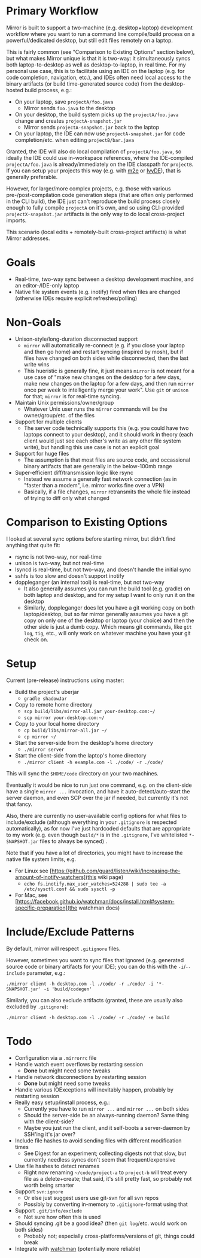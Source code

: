 
Primary Workflow
================

Mirror is built to support a two-machine (e.g. desktop+laptop) development workflow where you want to run a command line compile/build process on a powerful/dedicated desktop, but still edit files remotely on a laptop.

This is fairly common (see "Comparison to Existing Options" section below), but what makes Mirror unique is that it is two-way: it simultaneously syncs both laptop-to-desktop as well as desktop-to-laptop, in real time. For my personal use case, this is to facilitate using an IDE on the laptop (e.g. for code completion, navigation, etc.), and IDEs often need local access to the binary artifacts (or build time-generated source code) from the desktop-hosted build process, e.g.:

* On your laptop, save `projectA/foo.java`
  * Mirror sends `foo.java` to the desktop
* On your desktop, the build system picks up the `projectA/foo.java` change and creates `projectA-snapshot.jar`
  * Mirror sends `projectA-snapshot.jar` back to the laptop
* On your laptop, the IDE can now use `projectA-snapshot.jar` for code completion/etc. when editing `projectB/bar.java`

Granted, the IDE will also do local compilation of `projectA/foo.java`, so ideally the IDE could use in-workspace references, where the IDE-compiled `projectA/foo.java` is already/immediately on the IDE classpath for `projectB`. If you can setup your projects this way (e.g. with [m2e](http://www.eclipse.org/m2e/) or [IvyDE](https://ant.apache.org/ivy/ivyde/)), that is generally preferable.

However, for larger/more complex projects, e.g. those with various pre-/post-compilation code generation steps (that are often only performed in the CLI build), the IDE just can't reproduce the build process closely enough to fully compile `projectA` on it's own, and so using CLI-provided `projectX-snapshot.jar` artifacts is the only way to do local cross-project imports.

This scenario (local edits + remotely-built cross-project artifacts) is what Mirror addresses.

Goals
=====

* Real-time, two-way sync between a desktop development machine, and an editor-/IDE-only laptop
* Native file system events (e.g. inotify) fired when files are changed (otherwise IDEs require explicit refreshes/polling)

Non-Goals
=========

* Unison-style/long-duration disconnected support
  * `mirror` will automatically re-connect (e.g. if you close your laptop and then go home) and restart syncing (inspired by mosh), but if files have changed on both sides while disconnected, then the last write wins
  * This hueristic is generally fine, it just means `mirror` is not meant for a use case of "make new changes on the desktop for a few days, make new changes on the laptop for a few days, and then run `mirror` once per week to intelligently merge your work". Use `git` or `unison` for that; `mirror` is for real-time syncing.
* Maintain Unix permissions/owner/group
  * Whatever Unix user runs the `mirror` commands will be the owner/group/etc. of the files
* Support for multiple clients
  * The server code technically supports this (e.g. you could have two laptops connect to your desktop), and it should work in theory (each client would just see each other's write as any other file system write), but handling this use case is not an explicit goal
* Support for huge files
  * The assumption is that most files are source code, and occassional binary artifacts that are generally in the below-100mb range
* Super-efficient diff/transmission logic like rsync
  * Instead we assume a generally fast network connection (as in "faster than a modem", i.e. mirror works fine over a VPN)
  * Basically, if a file changes, `mirror` retransmits the whole file instead of trying to diff only what changed

Comparison to Existing Options
==============================

I looked at several sync options before starting mirror, but didn't find anything that quite fit:

* rsync is not two-way, nor real-time
* unison is two-way, but not real-time
* lsyncd is real-time, but not two-way, and doesn't handle the initial sync
* sshfs is too slow and doesn't support inotify
* doppleganger (an internal tool) is real-time, but not two-way
  * It also generally assumes you can run the build tool (e.g. gradle) on both laptop and desktop, and for my setup I want to only run it on the desktop
  * Similarly, doppleganger does let you have a git working copy on both laptop/desktop, but so far mirror generally assumes you have a git copy on only one of the desktop or laptop (your choice) and then the other side is just a dumb copy. Which means git commands, like `git log`, `tig`, etc., will only work on whatever machine you have your git check on.

Setup
=====

Current (pre-release) instructions using master:

* Build the project's uberjar
  * `gradle shadowJar`
* Copy to remote home directory
  * `scp build/libs/mirror-all.jar your-desktop.com:~/`
  * `scp mirror your-desktop.com:~/`
* Copy to your local home directory
  * `cp build/libs/mirror-all.jar ~/`
  * `cp mirror ~/`
* Start the server-side from the desktop's home directory
  * `./mirror server`
* Start the client-side from the laptop's home directory
  * `./mirror client -h example.com -l ./code/ -r ./code/`

This will sync the `$HOME/code` directory on your two machines.

Eventually it would be nice to run just one command, e.g. on the client-side have a single `mirror ...` invocation, and have it auto-detect/auto-start the server daemon, and even SCP over the jar if needed, but currently it's not that fancy.

Also, there are currently no user-available config options for what files to include/exclude (although everything in your `.gitignore` is respected automatically), as for now I've just hardcoded defaults that are appropriate to my work (e.g. even though `build/*` is in the `.gitignore`, I've whitelisted `*-SNAPSHOT.jar` files to always be synced) .

Note that if you have a lot of directories, you might have to increase the native file system limits, e.g.

* For Linux see [https://github.com/guard/listen/wiki/Increasing-the-amount-of-inotify-watchers](this wiki page)
  * `echo fs.inotify.max_user_watches=524288 | sudo tee -a /etc/sysctl.conf && sudo sysctl -p`
* For Mac, see [https://facebook.github.io/watchman/docs/install.html#system-specific-preparation](the watchman docs)

Include/Exclude Patterns
========================

By default, mirror will respect `.gitignore` files.

However, sometimes you want to sync files that ignored (e.g. generated source code or binary artifacts for your IDE); you can do this with the `-i`/`--include` parameter, e.g.:

    ./mirror client -h desktop.com -l ./code/ -r ./code/ -i '*-SNAPSHOT.jar' -i 'build/codegen'

Similarly, you can also exclude artifacts (granted, these are usually also excluded by `.gitignore`):

    ./mirror client -h desktop.com -l ./code/ -r ./code/ -e build

Todo
====

* Configuration via a `.mirrorrc` file
* Handle watch event overflows by restarting session
  * **Done** but might need some tweaks
* Handle network disconnections by restarting session 
  * **Done** but might need some tweaks
* Handle various IOExceptions will inevitably happen, probably by restarting session
* Really easy setup/install process, e.g.:
  * Currently you have to run `mirror ...` and `mirror ...` on both sides
  * Should the server-side be an always-running daemon? Same thing with the client-side?
  * Maybe you just run the client, and it self-boots a server-daemon by SSH'ing it's jar over?
* Include file hashes to avoid sending files with different modification times
  * See Digest for an experiment; collecting digests not that slow, but currently needless syncs don't seem that frequent/expensive
* Use file hashes to detect renames
  * Right now renaming `~/code/project-a` to `project-b` will treat every file as a delete+create; that said, it's still pretty fast, so probably not worth being smarter
* Support `svn:ignore`
  * Or else just suggest users use git-svn for all svn repos
  * Possibly by converting in-memory to `.gitignore`-format using that
* Support `.git/info/exclude`
  * Not sure how often this is used
* Should syncing .git be a good idea? (then `git log`/etc. would work on both sides)
  * Probably not; especially cross-platforms/versions of git, things could break
* Integrate with [watchman](https://facebook.github.io/watchman/) (potentially more reliable)


